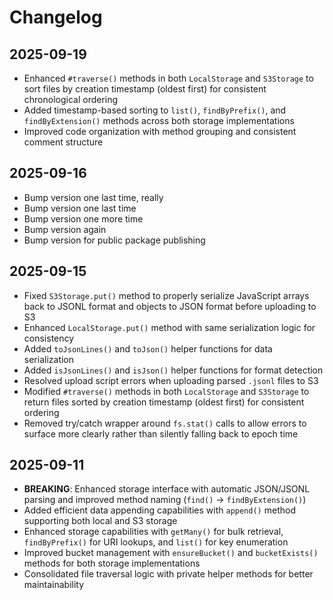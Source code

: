 # Changelog

## 2025-09-19

- Enhanced `#traverse()` methods in both `LocalStorage` and `S3Storage` to sort
  files by creation timestamp (oldest first) for consistent chronological
  ordering
- Added timestamp-based sorting to `list()`, `findByPrefix()`, and
  `findByExtension()` methods across both storage implementations
- Improved code organization with method grouping and consistent comment
  structure

## 2025-09-16

- Bump version one last time, really
- Bump version one last time
- Bump version one more time
- Bump version again
- Bump version for public package publishing

## 2025-09-15

- Fixed `S3Storage.put()` method to properly serialize JavaScript arrays back to
  JSONL format and objects to JSON format before uploading to S3
- Enhanced `LocalStorage.put()` method with same serialization logic for
  consistency
- Added `toJsonLines()` and `toJson()` helper functions for data serialization
- Added `isJsonLines()` and `isJson()` helper functions for format detection
- Resolved upload script errors when uploading parsed `.jsonl` files to S3
- Modified `#traverse()` methods in both `LocalStorage` and `S3Storage` to
  return files sorted by creation timestamp (oldest first) for consistent
  ordering
- Removed try/catch wrapper around `fs.stat()` calls to allow errors to surface
  more clearly rather than silently falling back to epoch time

## 2025-09-11

- **BREAKING**: Enhanced storage interface with automatic JSON/JSONL parsing and
  improved method naming (`find()` → `findByExtension()`)
- Added efficient data appending capabilities with `append()` method supporting
  both local and S3 storage
- Enhanced storage capabilities with `getMany()` for bulk retrieval,
  `findByPrefix()` for URI lookups, and `list()` for key enumeration
- Improved bucket management with `ensureBucket()` and `bucketExists()` methods
  for both storage implementations
- Consolidated file traversal logic with private helper methods for better
  maintainability
